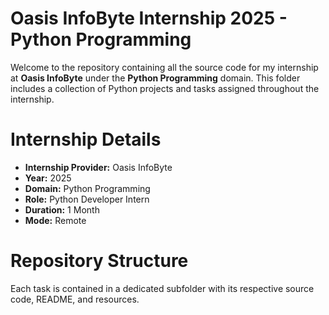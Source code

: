 # Oasis InfoByte Internship 2025 - Python Programming

Welcome to the repository containing all the source code for my internship at **Oasis InfoByte** under the **Python Programming** domain. This folder includes a collection of Python projects and tasks assigned throughout the internship.


# Internship Details

- **Internship Provider:** Oasis InfoByte  
- **Year:** 2025  
- **Domain:** Python Programming  
- **Role:** Python Developer Intern
- **Duration:** 1 Month 
- **Mode:** Remote


# Repository Structure

Each task is contained in a dedicated subfolder with its respective source code, README, and resources.

